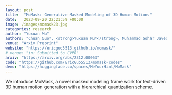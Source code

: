```yaml
---
layout: post
title:  "MoMask: Generative Masked Modeling of 3D Human Motions"
date:   2023-09-20 22:21:59 +00:00
image: /images/momask23.jpg
categories: research
author: "Yuxuan Mu"
authors: "Chuan Guo*, <strong>Yuxuan Mu*</strong>, Muhammad Gohar Javed*, Sen Wang, Li cheng"
venue: "Arxiv Preprint"
website: "https://ericguo5513.github.io/momask/"
# venue: "in: Submitted to CVPR"
arxiv: "https://arxiv.org/abs/2312.00063"
code: "https://github.com/EricGuo5513/momask-codes"
demo: "https://huggingface.co/spaces/MeYourHint/MoMask"
---
```

We introduce MoMask, a novel masked modeling frame work for text‐driven 3D human motion generation with a hierarchical quantization scheme.